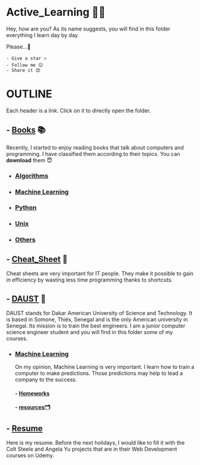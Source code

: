 # **Active_Learning** 👨‍💻
Hey, how are you? As its name suggests, you will find in this folder everything I learn day by day.


Please...🙏

    - Give a star ⭐
    - Follow me 😊
    - Share it 😍
    
# OUTLINE
Each header is a link. Click on it to directly open the folder.

## - [Books](Books) 📚
Recently, I started to enjoy reading books that talk about computers and programming.
I have classified them according to their topics.
You can **download** them 😇
- ###  [Algorithms](Books/Algorithms/)
- ### [Machine Learning](Books/Machine_Learning/)
- ### [Python](Books/Python/)
- ### [Unix](Books/Unix/)
- ### [Others](Books/Others/)

## - [Cheat_Sheet](Cheat_Sheet) 📔
Cheat sheets are very important for IT people. They make it possible to gain in efficiency by wasting less time programming thanks to shortcuts.

## - [DAUST](DAUST) 🏫
DAUST stands for Dakar American University of Science and Technology. It is based in Somone, Thiés, Senegal and is the only American university in Senegal. Its mission is to train the best engineers.
I am a junior computer science engineer student and you will find in this folder some of my courses.
-  ### [Machine Learning](DAUST/Machine%20Learning/)
    On my opinion, Machine Learning is very important. I learn how to train a computer to make predictions.
    Those predictions may help to lead a company to the success.
    #### - [Homeworks](DAUST/Machine%20Learning/Homeworks/)
    #### - [resources](DAUST/Machine%20Learning/resources/)🗂

## - [Resume](Resume)
Here is my resume. Before the next holidays, I would like to fill it with the Colt Steele and Angela Yu projects that are in their Web Development courses on Udemy.
